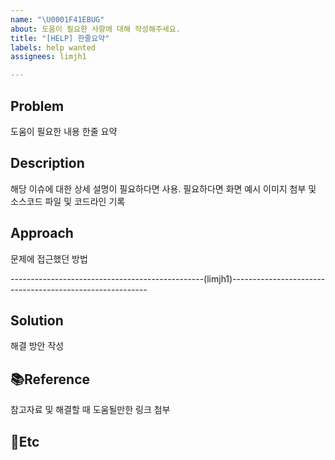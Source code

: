 ```yaml
---
name: "\U0001F41EBUG"
about: 도움이 필요한 사항에 대해 작성해주세요.
title: "[HELP] 한줄요약"
labels: help wanted
assignees: limjh1

---
```

## Problem
도움이 필요한 내용 한줄 요약

## Description
해당 이슈에 대한 상세 설명이 필요하다면 사용. 필요하다면 화면 예시 이미지 첨부 및 소스코드 파일 및 코드라인 기록

## Approach
문제에 접근했던 방법


------------------------------------------------(limjh1)--------------------------------------------------------- 
## Solution
해결 방안 작성 

## 📚Reference
참고자료 및 해결할 때 도움될만한 링크 첨부

## 💬Etc

